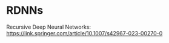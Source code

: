 # RDNNs
 Recursive Deep Neural Networks: https://link.springer.com/article/10.1007/s42967-023-00270-0
